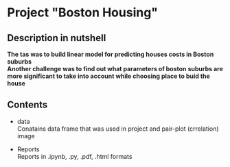 # Project "Boston Housing"  

## Description in nutshell

**The tas was to build linear model for predicting houses costs in Boston suburbs**  
**Another challenge was to find out what parameters of boston suburbs are more significant to take into account while choosing place to buid the house**

## Contents  

- data   
Conatains data frame that was used in project and pair-plot (crrelation) image 
 
- Reports  
Reports in .ipynb, .py, .pdf, .html formats
 

